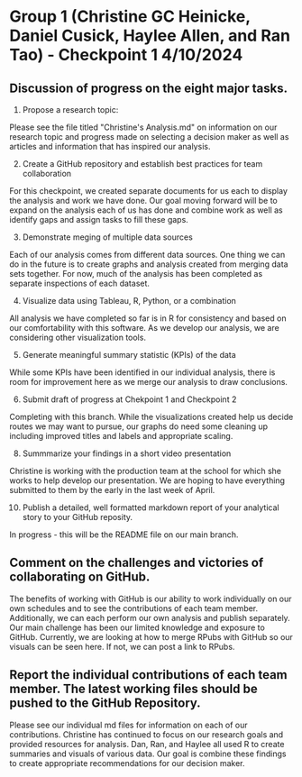 # Group 1 (Christine GC Heinicke, Daniel Cusick, Haylee Allen, and Ran Tao) - Checkpoint 1 4/10/2024

## Discussion of progress on the eight major tasks. 
1. Propose a research topic:

Please see the file titled "Christine's Analysis.md" on information on our research topic and progress made on selecting a decision maker as well as articles and information that has inspired our analysis. 

2. Create a GitHub repository and establish best practices for team collaboration

For this checkpoint, we created separate documents for us each to display the analysis and work we have done. Our goal moving forward will be to expand on the analysis each of us has done and combine work as well as identify gaps and assign tasks to fill these gaps. 

3. Demonstrate meging of multiple data sources

Each of our analysis comes from different data sources. One thing we can do in the future is to create graphs and analysis created from merging data sets together. For now, much of the analysis has been completed as separate inspections of each dataset. 

4. Visualize data using Tableau, R, Python, or a combination

All analysis we have completed so far is in R for consistency and based on our comfortability with this software. As we develop our analysis, we are considering other visualization tools. 

5. Generate meaningful summary statistic (KPIs) of the data

While some KPIs have been identified in our individual analysis, there is room for improvement here as we merge our analysis to draw conclusions. 

6. Submit draft of progress at Chekpoint 1 and Checkpoint 2

Completing with this branch. While the visualizations created help us decide routes we may want to pursue, our graphs do need some cleaning up including improved titles and labels and appropriate scaling. 

8. Summmarize your findings in a short video presentation

Christine is working with the production team at the school for which she works to help develop our presentation. We are hoping to have everything submitted to them by the early in the last week of April. 
   
10. Publish a detailed, well formatted markdown report of your analytical story to your GitHub reposity.

In progress - this will be the README file on our main branch.

## Comment on the challenges and victories of collaborating on GitHub.
The benefits of working with GitHub is our ability to work individually on our own schedules and to see the contributions of each team member. Additionally, we can each perform our own analysis and publish separately. Our main challenge has been our limited knowledge and exposure to GitHub. Currently, we are looking at how to merge RPubs with GitHub so our visuals can be seen here. If not, we can post a link to RPubs.

## Report the individual contributions of each team member. The latest working files should be pushed to the GitHub Repository.
Please see our individual md files for information on each of our contributions. Christine has continued to focus on our research goals and provided resources for analysis. Dan, Ran, and Haylee all used R to create summaries and visuals of various data. Our goal is combine these findings to create appropriate recommendations for our decision maker. 

